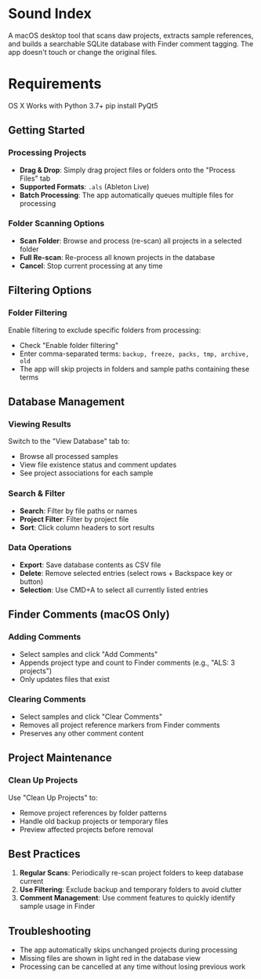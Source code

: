 # Sound Index
A macOS desktop tool that scans daw projects, extracts sample references, and builds a searchable SQLite database with Finder comment tagging. The app doesn't touch or change the original files.

# Requirements
OS X
Works with Python 3.7+
pip install PyQt5

## Getting Started

### Processing Projects
- **Drag & Drop**: Simply drag project files or folders onto the "Process Files" tab
- **Supported Formats**: `.als` (Ableton Live)
- **Batch Processing**: The app automatically queues multiple files for processing

### Folder Scanning Options
- **Scan Folder**: Browse and process (re-scan) all projects in a selected folder
- **Full Re-scan**: Re-process all known projects in the database
- **Cancel**: Stop current processing at any time

## Filtering Options

### Folder Filtering
Enable filtering to exclude specific folders from processing:
- Check "Enable folder filtering"
- Enter comma-separated terms: `backup, freeze, packs, tmp, archive, old`
- The app will skip projects in folders and sample paths containing these terms

## Database Management

### Viewing Results
Switch to the "View Database" tab to:
- Browse all processed samples
- View file existence status and comment updates
- See project associations for each sample

### Search & Filter
- **Search**: Filter by file paths or names
- **Project Filter**: Filter by project file
- **Sort**: Click column headers to sort results

### Data Operations
- **Export**: Save database contents as CSV file
- **Delete**: Remove selected entries (select rows + Backspace key or button)
- **Selection**: Use CMD+A to select all currently listed entries

## Finder Comments (macOS Only)

### Adding Comments
- Select samples and click "Add Comments"
- Appends project type and count to Finder comments (e.g., "ALS: 3 projects")
- Only updates files that exist

### Clearing Comments
- Select samples and click "Clear Comments"
- Removes all project reference markers from Finder comments
- Preserves any other comment content

## Project Maintenance

### Clean Up Projects
Use "Clean Up Projects" to:
- Remove project references by folder patterns
- Handle old backup projects or temporary files
- Preview affected projects before removal

## Best Practices

1. **Regular Scans**: Periodically re-scan project folders to keep database current
2. **Use Filtering**: Exclude backup and temporary folders to avoid clutter
3. **Comment Management**: Use comment features to quickly identify sample usage in Finder

## Troubleshooting
- The app automatically skips unchanged projects during processing
- Missing files are shown in light red in the database view
- Processing can be cancelled at any time without losing previous work
